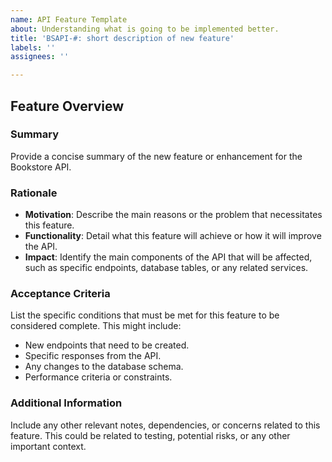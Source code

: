 ```yaml
---
name: API Feature Template
about: Understanding what is going to be implemented better.
title: 'BSAPI-#: short description of new feature'
labels: ''
assignees: ''

---
```


## Feature Overview

### Summary
Provide a concise summary of the new feature or enhancement for the Bookstore API.

### Rationale
- **Motivation**: Describe the main reasons or the problem that necessitates this feature.
- **Functionality**: Detail what this feature will achieve or how it will improve the API.
- **Impact**: Identify the main components of the API that will be affected, such as specific endpoints, database tables, or any related services.

### Acceptance Criteria
List the specific conditions that must be met for this feature to be considered complete. This might include:
- New endpoints that need to be created.
- Specific responses from the API.
- Any changes to the database schema.
- Performance criteria or constraints.

### Additional Information
Include any other relevant notes, dependencies, or concerns related to this feature. This could be related to testing, potential risks, or any other important context.
